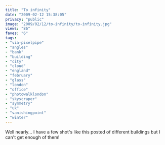 ```yaml
---
title: "To infinity"
date: "2009-02-12 15:38:05"
privacy: "public"
image: "2009/02/12/to-infinity/to-infinity.jpg"
views: "86"
faves: "6"
tags:
- "via-pixelpipe"
- "angles"
- "bank"
- "building"
- "city"
- "cloud"
- "england"
- "february"
- "glass"
- "london"
- "office"
- "photowalklondon"
- "skyscraper"
- "symmetry"
- "uk"
- "vanishingpoint"
- "winter"
---
```

Well nearly... I have a few shot's like this posted of different buildings but I can't get enough of them!<a href="/photos/2009/02/12/to-infinity"></a>
